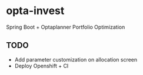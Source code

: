 # opta-invest
Spring Boot + Optaplanner Portfolio Optimization

## TODO

* Add parameter customization on allocation screen
* Deploy Openshift + CI
